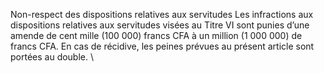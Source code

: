 Non-respect des dispositions relatives aux servitudes
Les infractions aux dispositions relatives aux servitudes visées au Titre VI sont punies d’une amende de cent mille (100 000) francs CFA à un million (1 000 000) de francs CFA.
En cas de récidive, les peines prévues au présent article sont portées au double.
\